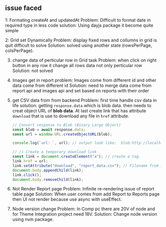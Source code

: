 ## issue faced

1: Formating createAt and updatedAt
Problem: Difficult to format date in required type in less code
solution: Using dayjs package it become quite simple

2: Grid set Dynamically
Problem: display fixed rows and collumns in grid is quit difficult to solve
Solution: solved using another state (rowsPerPage, colsPerPage).

3. change data of perticular row in Grid task
   Problem: when click on right button in any row it change all rows data not only perticular row
   Solution: not solved

4. Images get in report
   problem: Images come from different id and other data come from different id
   Solution: need to merge data come from report api and images api and set based on reports with their order

5. get CSV data from from backend
   Problem: first time handle csv data in life
   solution: getting `response.data` which is blob data. then needs to creat object URL of **blob data**. At last create link that has attribute `download` that is use to download any file in `href` attribute.

   ```js
   // Convert response to Blob (Binary Large Object)
   const blob = await response.data;
   const url = window.URL.createObjectURL(blob);

   console.log(`url: `, url); // output look like:  blob:http://localhost:5173/1543a798-8b0e-4b4a-87bd-d027b33348a5

   // // Create a temporary download link
   const link = document.createElement("a"); // create a tag.
   link.href = url;
   link.setAttribute("download", "report_data.csv"); // Filename from API
   document.body.appendChild(link);
   link.click();
   document.body.removeChild(link);
   ```

6. Not Render Report page
   Problem: Infinite re-rendering issue of report table page
   Solution: When user comes from add Report to Reports page then UI not render because
   use async with useEffect.

7. Node version change
   Problem: In Comp pc there are 20V of node and for Theme Integration project need 18V.
   Solution: Change node version using nvm package.
   